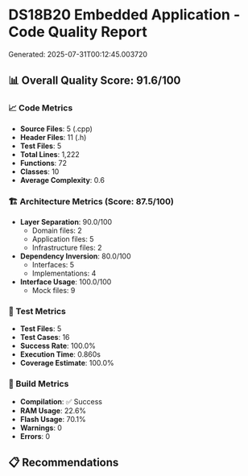 
# DS18B20 Embedded Application - Code Quality Report
Generated: 2025-07-31T00:12:45.003720

## 📊 Overall Quality Score: 91.6/100

### 📈 Code Metrics
- **Source Files**: 5 (.cpp)
- **Header Files**: 11 (.h)
- **Test Files**: 5
- **Total Lines**: 1,222
- **Functions**: 72
- **Classes**: 10
- **Average Complexity**: 0.6

### 🏗️ Architecture Metrics (Score: 87.5/100)
- **Layer Separation**: 90.0/100
  - Domain files: 2
  - Application files: 5
  - Infrastructure files: 2
- **Dependency Inversion**: 80.0/100
  - Interfaces: 5
  - Implementations: 4
- **Interface Usage**: 100.0/100
  - Mock files: 9

### 🧪 Test Metrics
- **Test Files**: 5
- **Test Cases**: 16
- **Success Rate**: 100.0%
- **Execution Time**: 0.860s
- **Coverage Estimate**: 100.0%

### 🔨 Build Metrics
- **Compilation**: ✅ Success
- **RAM Usage**: 22.6%
- **Flash Usage**: 70.1%
- **Warnings**: 0
- **Errors**: 0

## 📋 Recommendations

